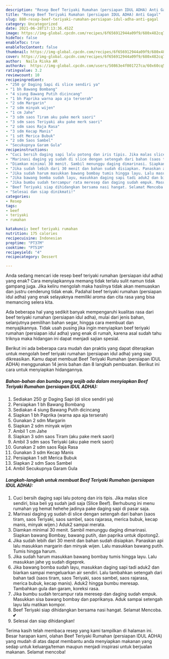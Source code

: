 ```yaml
---
description: "Resep Beef Teriyaki Rumahan (persiapan IDUL ADHA) Anti Gagal"
title: "Resep Beef Teriyaki Rumahan (persiapan IDUL ADHA) Anti Gagal"
slug: 880-resep-beef-teriyaki-rumahan-persiapan-idul-adha-anti-gagal
category: Uncategorized
date: 2021-06-28T17:13:36.452Z
image: https://img-global.cpcdn.com/recipes/6f656912944a09f9/680x482cq70/beef-teriyaki-rumahan-persiapan-idul-adha-foto-resep-utama.jpg
hideToc: false
enableToc: true
enableTocContent: false
thumbnail: https://img-global.cpcdn.com/recipes/6f656912944a09f9/680x482cq70/beef-teriyaki-rumahan-persiapan-idul-adha-foto-resep-utama.jpg
cover: https://img-global.cpcdn.com/recipes/6f656912944a09f9/680x482cq70/beef-teriyaki-rumahan-persiapan-idul-adha-foto-resep-utama.jpg
author:  Naila Riska AR
authorAv:  https://img-global.cpcdn.com/users/50863e4f001727ca/60x60cq50/avatar.jpg
ratingvalue: 3.2
reviewcount: 10
recipeingredient:
- "250 gr Daging Sapi di slice sendiri ya"
- "1 bh Bawang Bombang"
- "4 siung Bawang Putih dicincang"
- "1 bh Paprika warna apa aja terserah"
- "2 sdm Margarin"
- "2 sdm minyak wijen"
- "1 cm Jahe"
- "3 sdm saos Tiram aku pake merk saori"
- "3 sdm saos Teriyaki aku pake merk saori"
- "2 sdm saos Raja Rasa"
- "3 sdm Kecap Manis"
- "1 sdt Merica Bubuk"
- "2 sdm Saos Sambel"
- "Secukupnya Garam Gula"
recipeinstructions:
- "Cuci bersih daging sapi lalu potong dan iris tipis. Jika malas slice sendiri, bisa beli yg sudah jadi saja (Slice Beef). Berhubung ini menu rumahan yg hemat hehehe jadinya pake daging sapi di pasar saja."
- "Marinasi daging yg sudah di slice dengan setengah dari bahan (saos tiram, saos Teriyaki, saos sambel, saos rajarasa, merica bubuk, kecap manis, minyak wijen.) Aduk2 sampai merata."
- "Diamkan minimal 30 menit. Sambil menunggu daging dimarinasi. Siapkan bawang Bombay, bawang putih, dan paprika untuk dipotong2."
- "Jika sudah lebih dari 30 menit dan bahan sudah disiapkan. Panaskan api lalu masukkan margarin dan minyak wijen. Lalu masukkan bawang putih. Tumis hingga harum."
- "Jika sudah harum masukkan bawang bombay tumis hingga layu. Lalu masukkan jahe yg sudah digeprek."
- "Jika bawang bomba sudah layu, masukkan daging sapi tadi aduk2 dan biarkan sampai mengeluarkan air sendiri.  Lalu tambahkan setengah dari bahan tadi (saos tiram, saos Teriyaki, saos sambel, saos rajarasa, merica bubuk, kecap manis). Aduk2 hingga bumbu meresap. Tambahkan gula dan garam, koreksi rasa."
- "Jika bumbu sudah tercampur rata meresep dan daging sudah empuk. Masukkan sisa bawang bombay dan paprikanya. Aduk sampai setengah layu lalu matikan kompor."
- "Beef Teriyaki siap dihidangkan bersama nasi hangat. Selamat Mencoba. 💕"
- "Selesai dan siap dinikmati!"
categories:
- Resep
tags:
- beef
- teriyaki
- rumahan

katakunci: beef teriyaki rumahan 
nutrition: 175 calories
recipecuisine: Indonesian
preptime: "PT37M"
cooktime: "PT51M"
recipeyield: "4"
recipecategory: Dessert

---
```



Anda sedang mencari ide resep beef teriyaki rumahan (persiapan idul adha) yang enak? Cara menyiapkannya memang tidak terlalu sulit namun tidak gampang juga. Jika keliru mengolah maka hasilnya tidak akan memuaskan dan justru cenderung tidak enak. Padahal beef teriyaki rumahan (persiapan idul adha) yang enak selayaknya memiliki aroma dan cita rasa yang bisa memancing selera kita.


Ada beberapa hal yang sedikit banyak mempengaruhi kualitas rasa dari beef teriyaki rumahan (persiapan idul adha), mulai dari jenis bahan, selanjutnya pemilihan bahan segar, hingga cara membuat dan menyajikannya. Tidak usah pusing jika ingin menyiapkan beef teriyaki rumahan (persiapan idul adha) yang enak di rumah, karena asal sudah tahu triknya maka hidangan ini dapat menjadi sajian spesial.




Berikut ini ada beberapa cara mudah dan praktis yang dapat diterapkan untuk mengolah beef teriyaki rumahan (persiapan idul adha) yang siap dikreasikan. Kamu dapat membuat Beef Teriyaki Rumahan (persiapan IDUL ADHA) menggunakan 14 jenis bahan dan 8 langkah pembuatan. Berikut ini cara untuk menyiapkan hidangannya.

<!--inarticleads1-->

##### Bahan-bahan dan bumbu yang wajib ada dalam menyiapkan Beef Teriyaki Rumahan (persiapan IDUL ADHA):

1. Sediakan 250 gr Daging Sapi (di slice sendiri ya)
1. Persiapkan 1 bh Bawang Bombang
1. Sediakan 4 siung Bawang Putih dicincang
1. Siapkan 1 bh Paprika (warna apa aja terserah)
1. Gunakan 2 sdm Margarin
1. Siapkan 2 sdm minyak wijen
1. Ambil 1 cm Jahe
1. Siapkan 3 sdm saos Tiram (aku pake merk saori)
1. Ambil 3 sdm saos Teriyaki (aku pake merk saori)
1. Gunakan 2 sdm saos Raja Rasa
1. Gunakan 3 sdm Kecap Manis
1. Persiapkan 1 sdt Merica Bubuk
1. Siapkan 2 sdm Saos Sambel
1. Ambil Secukupnya Garam Gula




<!--inarticleads2-->

##### Langkah-langkah untuk membuat Beef Teriyaki Rumahan (persiapan IDUL ADHA):

1. Cuci bersih daging sapi lalu potong dan iris tipis. Jika malas slice sendiri, bisa beli yg sudah jadi saja (Slice Beef). Berhubung ini menu rumahan yg hemat hehehe jadinya pake daging sapi di pasar saja.
1. Marinasi daging yg sudah di slice dengan setengah dari bahan (saos tiram, saos Teriyaki, saos sambel, saos rajarasa, merica bubuk, kecap manis, minyak wijen.) Aduk2 sampai merata.
1. Diamkan minimal 30 menit. Sambil menunggu daging dimarinasi. Siapkan bawang Bombay, bawang putih, dan paprika untuk dipotong2.
1. Jika sudah lebih dari 30 menit dan bahan sudah disiapkan. Panaskan api lalu masukkan margarin dan minyak wijen. Lalu masukkan bawang putih. Tumis hingga harum.
1. Jika sudah harum masukkan bawang bombay tumis hingga layu. Lalu masukkan jahe yg sudah digeprek.
1. Jika bawang bomba sudah layu, masukkan daging sapi tadi aduk2 dan biarkan sampai mengeluarkan air sendiri.  Lalu tambahkan setengah dari bahan tadi (saos tiram, saos Teriyaki, saos sambel, saos rajarasa, merica bubuk, kecap manis). Aduk2 hingga bumbu meresap. Tambahkan gula dan garam, koreksi rasa.
1. Jika bumbu sudah tercampur rata meresep dan daging sudah empuk. Masukkan sisa bawang bombay dan paprikanya. Aduk sampai setengah layu lalu matikan kompor.
1. Beef Teriyaki siap dihidangkan bersama nasi hangat. Selamat Mencoba. 💕
1. Selesai dan siap dihidangkan!



Terima kasih telah membaca resep yang kami tampilkan di halaman ini. Besar harapan kami, olahan Beef Teriyaki Rumahan (persiapan IDUL ADHA) yang mudah di atas dapat membantu anda menyiapkan makanan yang sedap untuk keluarga/teman maupun menjadi inspirasi untuk berjualan makanan. Selamat mencoba!
